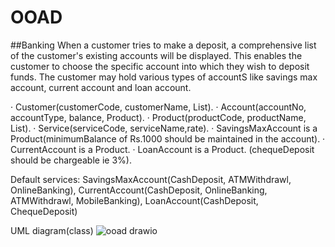 # OOAD
##Banking
When a customer tries to make a deposit, a comprehensive list of the customer's existing accounts will be displayed. This enables the customer to choose the specific account into which they wish to deposit funds. The customer may hold various types of accountS like savings max account, current account and loan account.

· Customer(customerCode, customerName, List).
· Account(accountNo, accountType, balance, Product). 
· Product(productCode, productName, List).
· Service(serviceCode, serviceName,rate).
· SavingsMaxAccount is a Product(minimumBalance of Rs.1000 should be maintained in the account). 
· CurrentAccount is a Product.
· LoanAccount is a Product. 
(chequeDeposit should be chargeable ie 3%). 

Default services: SavingsMaxAccount(CashDeposit, ATMWithdrawl, OnlineBanking), CurrentAccount(CashDeposit, OnlineBanking, ATMWithdrawl, MobileBanking), LoanAccount(CashDeposit, ChequeDeposit)

UML diagram(class)
![ooad drawio](https://github.com/binoybarnabas/OOAD/assets/77873811/b9a541ae-5ae3-466c-8058-4c7b5c9aee06)
